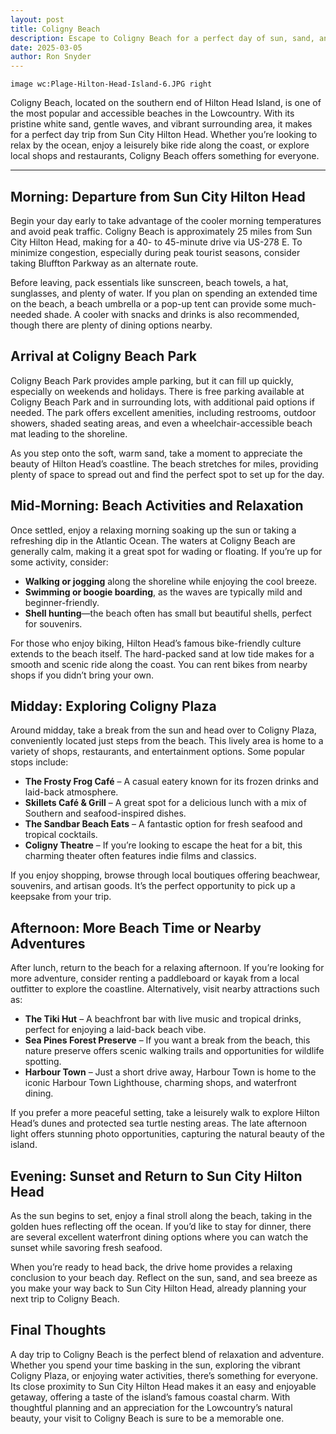 ```yaml
---
layout: post
title: Coligny Beach
description: Escape to Coligny Beach for a perfect day of sun, sand, and surf just a short drive from Sun City Hilton Head. Enjoy relaxing by the ocean, exploring the lively Coligny Plaza, and indulging in fresh seafood, making for a refreshing coastal getaway.
date: 2025-03-05
author: Ron Snyder
---
```


`image wc:Plage-Hilton-Head-Island-6.JPG right`

Coligny Beach, located on the southern end of Hilton Head Island, is one of the most popular and accessible beaches in the Lowcountry. With its pristine white sand, gentle waves, and vibrant surrounding area, it makes for a perfect day trip from Sun City Hilton Head. Whether you’re looking to relax by the ocean, enjoy a leisurely bike ride along the coast, or explore local shops and restaurants, Coligny Beach offers something for everyone.

---

## Morning: Departure from Sun City Hilton Head
Begin your day early to take advantage of the cooler morning temperatures and avoid peak traffic. Coligny Beach is approximately 25 miles from Sun City Hilton Head, making for a 40- to 45-minute drive via US-278 E. To minimize congestion, especially during peak tourist seasons, consider taking Bluffton Parkway as an alternate route.

Before leaving, pack essentials like sunscreen, beach towels, a hat, sunglasses, and plenty of water. If you plan on spending an extended time on the beach, a beach umbrella or a pop-up tent can provide some much-needed shade. A cooler with snacks and drinks is also recommended, though there are plenty of dining options nearby.

## Arrival at Coligny Beach Park
Coligny Beach Park provides ample parking, but it can fill up quickly, especially on weekends and holidays. There is free parking available at Coligny Beach Park and in surrounding lots, with additional paid options if needed. The park offers excellent amenities, including restrooms, outdoor showers, shaded seating areas, and even a wheelchair-accessible beach mat leading to the shoreline.

As you step onto the soft, warm sand, take a moment to appreciate the beauty of Hilton Head’s coastline. The beach stretches for miles, providing plenty of space to spread out and find the perfect spot to set up for the day.

## Mid-Morning: Beach Activities and Relaxation
Once settled, enjoy a relaxing morning soaking up the sun or taking a refreshing dip in the Atlantic Ocean. The waters at Coligny Beach are generally calm, making it a great spot for wading or floating. If you’re up for some activity, consider:
- **Walking or jogging** along the shoreline while enjoying the cool breeze.
- **Swimming or boogie boarding**, as the waves are typically mild and beginner-friendly.
- **Shell hunting**—the beach often has small but beautiful shells, perfect for souvenirs.

For those who enjoy biking, Hilton Head’s famous bike-friendly culture extends to the beach itself. The hard-packed sand at low tide makes for a smooth and scenic ride along the coast. You can rent bikes from nearby shops if you didn’t bring your own.

## Midday: Exploring Coligny Plaza
Around midday, take a break from the sun and head over to Coligny Plaza, conveniently located just steps from the beach. This lively area is home to a variety of shops, restaurants, and entertainment options. Some popular stops include:
- **The Frosty Frog Café** – A casual eatery known for its frozen drinks and laid-back atmosphere.
- **Skillets Café & Grill** – A great spot for a delicious lunch with a mix of Southern and seafood-inspired dishes.
- **The Sandbar Beach Eats** – A fantastic option for fresh seafood and tropical cocktails.
- **Coligny Theatre** – If you’re looking to escape the heat for a bit, this charming theater often features indie films and classics.

If you enjoy shopping, browse through local boutiques offering beachwear, souvenirs, and artisan goods. It’s the perfect opportunity to pick up a keepsake from your trip.

## Afternoon: More Beach Time or Nearby Adventures
After lunch, return to the beach for a relaxing afternoon. If you’re looking for more adventure, consider renting a paddleboard or kayak from a local outfitter to explore the coastline. Alternatively, visit nearby attractions such as:
- **The Tiki Hut** – A beachfront bar with live music and tropical drinks, perfect for enjoying a laid-back beach vibe.
- **Sea Pines Forest Preserve** – If you want a break from the beach, this nature preserve offers scenic walking trails and opportunities for wildlife spotting.
- **Harbour Town** – Just a short drive away, Harbour Town is home to the iconic Harbour Town Lighthouse, charming shops, and waterfront dining.

If you prefer a more peaceful setting, take a leisurely walk to explore Hilton Head’s dunes and protected sea turtle nesting areas. The late afternoon light offers stunning photo opportunities, capturing the natural beauty of the island.

## Evening: Sunset and Return to Sun City Hilton Head
As the sun begins to set, enjoy a final stroll along the beach, taking in the golden hues reflecting off the ocean. If you’d like to stay for dinner, there are several excellent waterfront dining options where you can watch the sunset while savoring fresh seafood.

When you’re ready to head back, the drive home provides a relaxing conclusion to your beach day. Reflect on the sun, sand, and sea breeze as you make your way back to Sun City Hilton Head, already planning your next trip to Coligny Beach.

## Final Thoughts
A day trip to Coligny Beach is the perfect blend of relaxation and adventure. Whether you spend your time basking in the sun, exploring the vibrant Coligny Plaza, or enjoying water activities, there’s something for everyone. Its close proximity to Sun City Hilton Head makes it an easy and enjoyable getaway, offering a taste of the island’s famous coastal charm. With thoughtful planning and an appreciation for the Lowcountry’s natural beauty, your visit to Coligny Beach is sure to be a memorable one.
